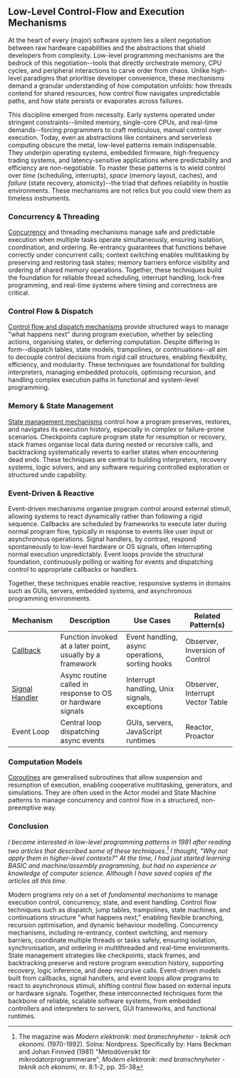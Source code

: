 
## Low-Level Control-Flow and Execution Mechanisms

At the heart of every (major) software system lies a silent negotiation between raw hardware
capabilities and the abstractions that shield developers from complexity. Low-level programming
mechanisms are the bedrock of this negotiation--tools that directly orchestrate memory, CPU cycles,
and peripheral interactions to carve order from chaos. Unlike high-level paradigms that prioritise
developer convenience, these mechanisms demand a granular understanding of *how* computation
unfolds: how threads contend for shared resources, how control flow navigates unpredictable paths,
and how state persists or evaporates across failures.  

This discipline emerged from necessity. Early systems operated under stringent constraints--limited
memory, single-core CPUs, and real-time demands--forcing programmers to craft meticulous, manual
control over execution. Today, even as abstractions like containers and serverless computing
obscure the metal, low-level patterns remain indispensable. They underpin operating systems,
embedded firmware, high-frequency trading systems, and latency-sensitive applications where
predictability and efficiency are non-negotiable. To master these patterns is to wield control
over *time* (scheduling, interrupts), *space* (memory layout, caches), and *failure* (state recovery,
atomicity)--the triad that defines reliability in hostile environments. These mechanisms are not
relics but you could view them as timeless instruments.


### Concurrency & Threading

[Concurrency](./CONCURRENCY.md) and threading mechanisms manage safe and predictable execution when multiple
tasks operate simultaneously, ensuring isolation, coordination, and ordering. Re-entrancy guarantees that
functions behave correctly under concurrent calls; context switching enables multitasking by preserving and
restoring task states; memory barriers enforce visibility and ordering of shared memory operations. Together,
these techniques build the foundation for reliable thread scheduling, interrupt handling, lock-free programming,
and real-time systems where timing and correctness are critical.

### Control Flow & Dispatch

[Control flow and dispatch mechanisms](./CONTROL.md) provide structured ways to manage "what happens next"
during program execution, whether by selecting actions, organising states, or deferring computation. Despite
differing in form--dispatch tables, state models, trampolines, or continuations--all aim to decouple control
decisions from rigid call structures, enabling flexibility, efficiency, and modularity. These techniques
are foundational for building interpreters, managing embedded protocols, optimising recursion, and handling
complex execution paths in functional and system-level programming.

### Memory & State Management

[State management mechanisms](./MEMORY.md) control how a program preserves, restores, and navigates its
execution history, especially in complex or failure-prone scenarios. Checkpoints capture program state
for resumption or recovery, stack frames organise local data during nested or recursive calls, and backtracking
systematically reverts to earlier states when encountering dead ends. These techniques are central to building
interpreters, recovery systems, logic solvers, and any software requiring controlled exploration or structured
undo capability.

### Event-Driven & Reactive

Event-driven mechanisms organise program control around external stimuli, allowing systems to react
dynamically rather than following a rigid sequence. Callbacks are scheduled by frameworks to execute
later during normal program flow, typically in response to events like user input or asynchronous
operations. Signal handlers, by contrast, respond spontaneously to low-level hardware or OS signals,
often interrupting normal execution unpredictably. Event loops provide the structural foundation,
continuously polling or waiting for events and dispatching control to appropriate callbacks or handlers.

Together, these techniques enable reactive, responsive systems in domains such as GUIs, servers,
embedded systems, and asynchronous programming environments.

| Mechanism | Description | Use Cases | Related Pattern(s) |
|---|---|---|---|
| [Callback](./callback/) | Function invoked at a later point, usually by a framework | Event handling, async operations, sorting hooks | Observer, Inversion of Control |
| [Signal Handler](./signal/) | Async routine called in response to OS or hardware signals | Interrupt handling, Unix signals, exceptions | Observer, Interrupt Vector Table |
| Event Loop      | Central loop dispatching async events                                  | GUIs, servers, JavaScript runtimes                   | Reactor, Proactor                       |


### Computation Models

[Coroutines](./COROUTINE.md) are generalised subroutines that allow suspension and resumption of
execution, enabling cooperative multitasking, generators, and simulations. They are often used
in the Actor model and State Machine patterns to manage concurrency and control flow in a structured,
non-preemptive way.


### Conclusion

*I became interested in low-level programming patterns in 1981 after reading two articles that described
some of these techniques.[^modern] I thought, "Why not apply them in higher-level contexts?" At the time,
I had just started learning BASIC and machine/assembly programming, but had no experience or knowledge
of computer science. Although I have saved copies of the articles all this time.*

[^modern]: The magazine was *Modern elektronik: med branschnyheter - teknik och ekonomi*. (1970-1992).
Solna: Nordpress. Specifically by: Hans Beckman and Johan Finnved (1981) "Metodöversikt för mikrodatorprogrammerare",
*Modern elektronik: med branschnyheter - teknik och ekonomi*, nr. 8:1-2, pp. 35-38


Modern programs rely on a set of *fundamental mechanisms* to manage execution control, concurrency, state, and
event handling. Control flow techniques such as dispatch, jump tables, trampolines, state machines, and continuations
structure "what happens next," enabling flexible branching, recursion optimisation, and dynamic behaviour modelling.
Concurrency mechanisms, including re-entrancy, context switching, and memory barriers, coordinate multiple threads
or tasks safely, ensuring isolation, synchronisation, and ordering in multithreaded and real-time environments.
State management strategies like checkpoints, stack frames, and backtracking preserve and restore program execution
history, supporting recovery, logic inference, and deep recursive calls. Event-driven models built from callbacks,
signal handlers, and event loops allow programs to react to asynchronous stimuli, shifting control flow based on
external inputs or hardware signals. Together, these interconnected techniques form the backbone of reliable,
scalable software systems, from embedded controllers and interpreters to servers, GUI frameworks, and functional
runtimes.
